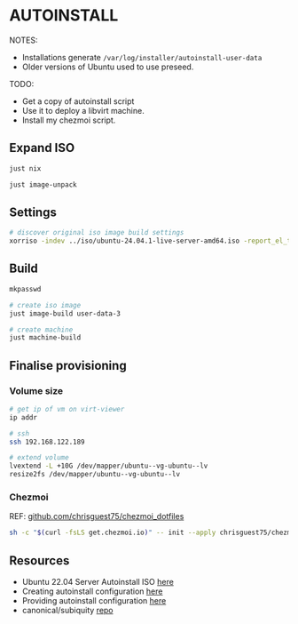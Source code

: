 # AUTOINSTALL

NOTES:

* Installations generate `/var/log/installer/autoinstall-user-data`
* Older versions of Ubuntu used to use preseed.  

TODO:

* Get a copy of autoinstall script
* Use it to deploy a libvirt machine.
* Install my chezmoi script.

## Expand ISO

```sh
just nix

just image-unpack
```

## Settings

```sh
# discover original iso image build settings
xorriso -indev ../iso/ubuntu-24.04.1-live-server-amd64.iso -report_el_torito as_mkisofs
```

## Build

```sh
mkpasswd

# create iso image
just image-build user-data-3

# create machine
just machine-build
```

## Finalise provisioning

### Volume size

```sh
# get ip of vm on virt-viewer
ip addr

# ssh 
ssh 192.168.122.189

# extend volume
lvextend -L +10G /dev/mapper/ubuntu--vg-ubuntu--lv 
resize2fs /dev/mapper/ubuntu--vg-ubuntu--lv 
```

### Chezmoi

REF: [github.com/chrisguest75/chezmoi_dotfiles](https://github.com/chrisguest75/chezmoi_dotfiles)

```sh
sh -c "$(curl -fsLS get.chezmoi.io)" -- init --apply chrisguest75/chezmoi_dotfiles
```

## Resources

* Ubuntu 22.04 Server Autoinstall ISO [here](https://www.pugetsystems.com/labs/hpc/ubuntu-22-04-server-autoinstall-iso/?srsltid=AfmBOoobWRvGqVGtViRsEGG9TCNOB6eDCaJrqHdS65qUuV-bvkmh8Qog)
* Creating autoinstall configuration [here](https://canonical-subiquity.readthedocs-hosted.com/en/latest/tutorial/creating-autoinstall-configuration.html)
* Providing autoinstall configuration [here](https://canonical-subiquity.readthedocs-hosted.com/en/latest/tutorial/providing-autoinstall.html#providing-autoinstall)
* canonical/subiquity [repo](https://github.com/canonical/subiquity)

